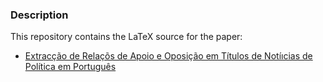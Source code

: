 ### Description

This repository contains the LaTeX source for the paper:
- [Extracção de Relaçõs de Apoio e Oposição em Títulos de Notíıcias de Política em Português](https://www.davidsbatista.net/assets/documents/publications/politiquices_dsbatista_20230705.pdf)
